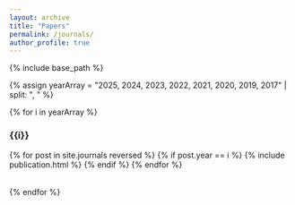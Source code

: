 ```yaml
---
layout: archive
title: "Papers"
permalink: /journals/
author_profile: true
---
```


<!-- {% if site.author.googlescholar %}
  You can also find my articles on <u><a href="{{author.googlescholar}}">my Google Scholar profile</a>.</u>
{% endif %} -->

{% include base_path %}

{% assign yearArray = "2025, 2024, 2023, 2022, 2021, 2020, 2019, 2017" | split: ", " %}

{% for i in yearArray %}
### {{i}}
<table>
{% for post in site.journals reversed %}
  {% if post.year == i %}
  <tr>{% include publication.html %}</tr>
  {% endif %}
{% endfor %}
</table>
{% endfor %}
